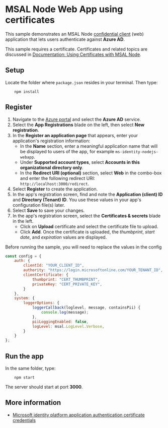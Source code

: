 # MSAL Node Web App using certificates

This sample demonstrates an MSAL Node [confidential client](../../../../lib/msal-node/docs/initialize-confidential-client-application.md) (web) application that lets users authenticate against **Azure AD**.

This sample requires a certificate. Certificates and related topics are discussed in [Documentation: Using Certificates with MSAL Node](../../../../lib/msal-node/docs/certificate-credentials.md).

## Setup

Locate the folder where `package.json` resides in your terminal. Then type:

```console
    npm install
```

## Register

1. Navigate to the [Azure portal](https://portal.azure.com) and select the **Azure AD** service.
1. Select the **App Registrations** blade on the left, then select **New registration**.
1. In the **Register an application page** that appears, enter your application's registration information:
   - In the **Name** section, enter a meaningful application name that will be displayed to users of the app, for example `ms-identity-nodejs-webapp`.
   - Under **Supported account types**, select **Accounts in this organizational directory only**.
   - In the **Redirect URI (optional)** section, select **Web** in the combo-box and enter the following redirect URI: `http://localhost:3000/redirect`.
1. Select **Register** to create the application.
1. In the app's registration screen, find and note the **Application (client) ID** and **Directory (Tenant) ID**. You use these values in your app's configuration file(s) later.
1. Select **Save** to save your changes.
1. In the app's registration screen, select the **Certificates & secrets** blade in the left.
   - Click on **Upload** certificate and select the certificate file to upload.
   - Click **Add**. Once the certificate is uploaded, the *thumbprint*, *start date*, and *expiration* values are displayed.

Before running the sample, you will need to replace the values in the config

```javascript
const config = {
    auth: {
        clientId: "YOUR_CLIENT_ID",
        authority: "https://login.microsoftonline.com/YOUR_TENANT_ID",
        clientCertificate: {
            thumbprint: "CERT_THUMBPRINT",
            privateKey: "CERT_PRIVATE_KEY",
        }
    },
    system: {
        loggerOptions: {
            loggerCallback(loglevel, message, containsPii) {
                console.log(message);
            },
            piiLoggingEnabled: false,
            logLevel: msal.LogLevel.Verbose,
        }
    }
};
```

## Run the app

In the same folder, type:

```console
    npm start
```

The server should start at port **3000**.

## More information

- [Microsoft identity platform application authentication certificate credentials](https://docs.microsoft.com/azure/active-directory/develop/active-directory-certificate-credentials)